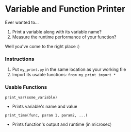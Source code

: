 # Variable and Function Printer

Ever wanted to...
1. Print a variable along with its variable name?
2. Measure the runtime performance of your function? 

Well you've come to the right place :)


### Instructions
1. Put `my_print.py` in the same location as your working file
2. Import its usable functions: `from my_print import *`


### Usable Functions
`print_var(some_variable)`
* Prints variable's name and value

`print_time(func, param 1, param2, ...)`
* Prints function's output and runtime (in microsec)

